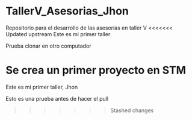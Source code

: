 # TallerV_Asesorias_Jhon
Repositorio para el desarrollo de las asesorías en taller V
<<<<<<< Updated upstream
Este es mi primer taller

Prueba clonar en otro computador

Se crea un primer proyecto en STM
=======
Este es mi primer taller, Jhon

Esto es una prueba antes de hacer el pull
>>>>>>> Stashed changes
